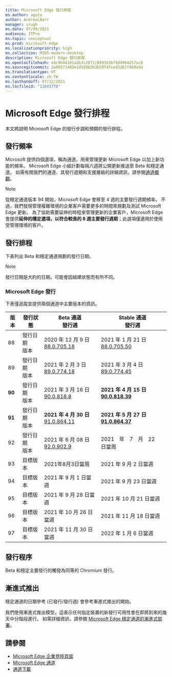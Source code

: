 ```yaml
---
title: Microsoft Edge 發行排程
ms.author: aguta
author: AndreaLBarr
manager: srugh
ms.date: 07/09/2021
audience: ITPro
ms.topic: conceptual
ms.prod: microsoft-edge
ms.localizationpriority: high
ms.collection: M365-modern-desktop
description: Microsoft Edge 發行排程
ms.openlocfilehash: e4c9b44101a2b3c28f2c889163b79d4964257ac8
ms.sourcegitcommit: 2a00571483e1d169b2b3b59f4fce43262f460a9a
ms.translationtype: HT
ms.contentlocale: zh-TW
ms.lasthandoff: 07/12/2021
ms.locfileid: "11643778"
---
```

# <a name="microsoft-edge-release-schedule"></a>Microsoft Edge 發行排程

本文將說明 Microsoft Edge 的發行步調和預期的發行排程。

## <a name="release-cadence"></a>發行頻率

Microsoft 提供四個選項，稱為通道，用來管理更新 Microsoft Edge 以加上新功能的頻率。 Microsoft Edge 小組計劃每隔六週將公開更新推送至 Beta 和穩定通道。 如需有關我們的通道、其發行週期和支援層級的詳細資訊，請參閱[通道概觀](./microsoft-edge-channels.md#channel-overview)。

> [!NOTE]
> 從穩定通道版本 94 開始，Microsoft Edge 會移至 4 週的主要發行週期頻率。 不過，我們發現管理複雜環境的企業客戶需要更多的時間來規劃及測試 Microsoft Edge 更新。 為了協助需要延伸的時程來管理更新的企業客戶，Microsoft Edge 會提供**延伸的穩定選項，以符合較長的 8 週主要發行週期**；此選項僅適用於使用受管理環境的客戶。

## <a name="release-schedule"></a>發行排程

下表列出 Beta 和穩定通道規劃的發行日期。

> [!NOTE]
> 發行日期是大約的日期，可能會因組建狀態而有所不同。

### <a name="microsoft-edge-releases"></a>Microsoft Edge 發行

下表僅追蹤並提供兩個通道中主要版本的資訊。

| 版本 | 發行狀態 | Beta 通道<br>發行週 | Stable 通道<br>發行週 |
|---------|-----|------|--------|
| 88 | 發行日期<br>版本 | 2020 年 12 月 9 日<br>[88.0.705.18](/deployedge/microsoft-edge-relnote-archive-beta-channel#version-88070518-december-9) | 2021 年 1 月 21 日<br>[88.0.705.50](/deployedge/microsoft-edge-relnote-archive-stable-channel#version-88070550-january-21)|
| 89 | 發行日期<br>版本 | 2021 年 2 月 3 日<br>[89.0.774.18](/deployedge/microsoft-edge-relnote-beta-channel#version-89077423-february-8) | 2021 年 3 月 4 日<br>[89.0.774.45](/deployedge/microsoft-edge-relnote-stable-channel#version-89077445-march-4) |
| **90** | 發行日期<br>版本 | 2021 年 3 月 16 日<br>[90.0.818.8](/deployedge/microsoft-edge-relnote-beta-channel#version-9008188-march-16) | **2021 年 4 月 15 日**<BR>**[90.0.818.39](/deployedge/microsoft-edge-relnote-stable-channel#version-90081839-april-15)** |
| **91** | 發行日期<br>版本 | **2021 年 4 月 30 日**<br>[91.0.864.11](/deployedge/microsoft-edge-relnote-beta-channel#version-91086411-april-30) | **2021 年 5 月 27 日**<BR>**[91.0.864.37](/deployedge/microsoft-edge-relnote-stable-channel#version-91086437-may-27)** |
| 92 | 發行日期<br>版本 | 2021 年 6 月 08 日<br>[92.0.902.9](/deployedge/microsoft-edge-relnote-beta-channel#version-9209029-june-08) | 2021　年　7　月　22　日當周 |
| 93 | 目標版本 | 2021年8月3日當周 | 2021 年 9 月 2 日當週 |
| 94 | 目標版本 | 2021 年 9 月 1 日當週 | 2021 年 9 月 23 日當週 |
| 95 | 目標版本 | 2021 年 9 月 28 日當週 | 2021 年 10 月 21 日當週 |
| 96 | 目標版本 | 2021 年 10 月 26 日當週 | 2021 年 11 月 18 日當週 |
| 97 | 目標版本 | 2021 年 11 月 30 日當週 | 2022 年 1 月 6 日當週 |

## <a name="release-process"></a>發行程序

Beta 和穩定主要發行的觸發為同等的 Chromium 發行。

## <a name="progressive-rollouts"></a>漸進式推出

穩定通道的日期參考 (已發行/發行週) 會參考漸進式推出的開始。

我們使用漸進式推出模型，這表示任何指定裝置的新發行可用性會在即將到來的幾天中分階段進行。 如需詳細資訊，請參閱 [Microsoft Edge 穩定通道的漸進式部署](/deployedge/microsoft-edge-update-progressive-rollout)。

## <a name="see-also"></a>請參閱

- [Microsoft Edge 企業登陸頁面](https://aka.ms/EdgeEnterprise)
- [Microsoft Edge 通道](/deployedge/microsoft-edge-channels)
- [通道下載](https://www.microsoft.com/edge/business/download)